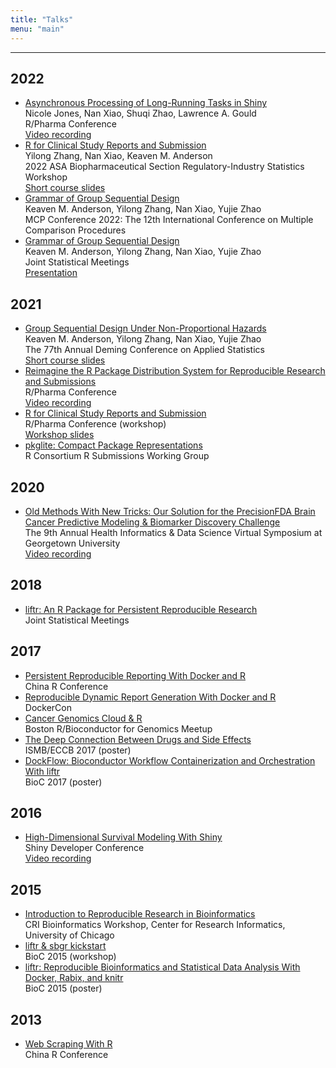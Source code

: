 ```yaml
---
title: "Talks"
menu: "main"
---
```


*  *  *  *

## 2022

- [Asynchronous Processing of Long-Running Tasks in Shiny](https://rinpharma.com/publication/rinpharma_290/)\
  Nicole Jones, Nan Xiao, Shuqi Zhao, Lawrence A. Gould\
  R/Pharma Conference\
  [Video recording](https://www.youtube.com/watch?v=G1JVt0m9qOo)
- [R for Clinical Study Reports and Submission](https://ww2.amstat.org/meetings/biop/2022/shortcourses.cfm)\
  Yilong Zhang, Nan Xiao, Keaven M. Anderson\
  2022 ASA Biopharmaceutical Section Regulatory-Industry Statistics Workshop\
  [Short course slides](https://r4csr.org/slides/fda-workshop-slides.html)
- [Grammar of Group Sequential Design](https://keaven.github.io/talks/grammar-of-gsd-bremen/)\
  Keaven M. Anderson, Yilong Zhang, Nan Xiao, Yujie Zhao\
  MCP Conference 2022: The 12th International Conference on Multiple Comparison Procedures
- [Grammar of Group Sequential Design](https://keaven.github.io/talks/grammar-of-gsd-bremen/)\
  Keaven M. Anderson, Yilong Zhang, Nan Xiao, Yujie Zhao\
  Joint Statistical Meetings\
  [Presentation](https://ww2.amstat.org/cgi-bin/fileviewer.cfm?filename=AbstractPresentations%5Cjsm2022presentations%5C320465%2Epdf&Outputfile=320465)

## 2021

- [Group Sequential Design Under Non-Proportional Hazards](https://keaven.github.io/gsd-deming/)\
  Keaven M. Anderson, Yilong Zhang, Nan Xiao, Yujie Zhao\
  The 77th Annual Deming Conference on Applied Statistics\
  [Short course slides](https://keaven.github.io/gsd-deming/slides/)
- [Reimagine the R Package Distribution System for Reproducible Research and Submissions](https://nanx.me/talks/reimagine-rpkgs/)\
  R/Pharma Conference\
  [Video recording](https://www.youtube.com/watch?v=uqe8mFvOjUA)
- [R for Clinical Study Reports and Submission](https://r4csr.org/)\
  R/Pharma Conference (workshop)\
  [Workshop slides](https://r4csr.org/slides/workshop-slides.html)
- [pkglite: Compact Package Representations](https://nanx.me/talks/pkglite-r-consortium/)\
  R Consortium R Submissions Working Group

## 2020

- [Old Methods With New Tricks: Our Solution for the PrecisionFDA Brain Cancer Predictive Modeling & Biomarker Discovery Challenge](https://nanx.me/talks/icbi-symposium-precisionfda-nanxiao.pdf)\
  The 9th Annual Health Informatics & Data Science Virtual Symposium at Georgetown University\
  [Video recording](https://vimeo.com/645442190)

## 2018

- [liftr: An R Package for Persistent Reproducible Research](https://nanx.me/talks/jsm2018-liftr-nanxiao.pdf)\
  Joint Statistical Meetings

## 2017

- [Persistent Reproducible Reporting With Docker and R](https://nanx.me/talks/chinar2017-liftr-nanxiao.pdf)\
  China R Conference
- [Reproducible Dynamic Report Generation With Docker and R](https://nanx.me/talks/dockercon2017-liftr-nanxiao.pdf)\
  DockerCon
- [Cancer Genomics Cloud & R](https://nanx.me/talks/bioc-meetup-cgc-170112.pdf)\
  Boston R/Bioconductor for Genomics Meetup
- [The Deep Connection Between Drugs and Side Effects](https://nanx.me/posters/deep-drug-adr-poster-iscb.pdf)\
  ISMB/ECCB 2017 (poster)
- [DockFlow: Bioconductor Workflow Containerization and Orchestration With liftr](https://nanx.me/posters/dockflow-poster-bioc2017.pdf)\
  BioC 2017 (poster)

## 2016

- [High-Dimensional Survival Modeling With Shiny](https://nanx.me/talks/shinydevcon2016-lightning-nanxiao.pdf)\
  Shiny Developer Conference\
  [Video recording](https://posit.co/resources/videos/survival-modeling/)

## 2015

- [Introduction to Reproducible Research in Bioinformatics](https://nanx.me/talks/cri2015-reproducible-research-nanxiao.pdf)\
  CRI Bioinformatics Workshop, Center for Research Informatics, University of Chicago
- [liftr & sbgr kickstart](https://www.bioconductor.org/help/course-materials/2015/BioC2015/bioc2015-workshop-nanxiao.pdf)\
  BioC 2015 (workshop)
- [liftr: Reproducible Bioinformatics and Statistical Data Analysis With Docker, Rabix, and knitr](https://nanx.me/posters/liftr-poster-bioc2015.pdf)\
  BioC 2015 (poster)

## 2013

- [Web Scraping With R](https://nanx.me/talks/web-scraping-with-r-nanxiao.pdf)\
  China R Conference

<style>
.markdown ul {
  list-style: none;
  padding-left: 2.5ch;
  border-left: 1px solid var(--tw-prose-hr);
  margin-left: 3ch;
  line-height: 1.875rem;
}

.markdown ul li a {
  font-family: var(--tw-prose-font-sans-serif);
  font-feature-settings: "ss03";
}

.markdown ul li a:first-child {
  font-weight: 500;
  font-size: 1.125rem;
}

.markdown ul li {
  color: var(--tw-prose-captions);
  font-size: 0.875rem;
}
</style>
